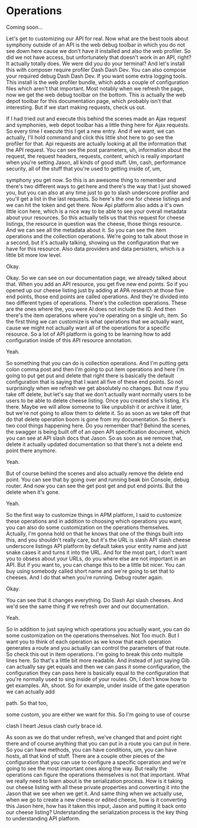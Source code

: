 # Operations

Coming soon...

Let's get to customizing our API for real. Now what are the best tools about symphony outside of an API is the web debug toolbar in which you do not see down here cause we don't have it installed and also the web profiler. So did we not have access, but unfortunately that doesn't work in an API, right? It actually totally does. We were did you do your terminal? And let's install this with composer require profiler Dash Dash Dev. You can also compose your required debug Dash Dash Dev. If you want some extra logging tools. This install is the web profiler bundle, which adds a couple of configuration files which aren't that important. Most notably when we refresh the page, now we get the web debug toolbar on the bottom. This is actually the web depot toolbar for this documentation page, which probably isn't that interesting. But if we start making requests, check us out.

If I had tried out and execute this behind the scenes made an Ajax request and symphonies, web depot toolbar has a little thing here for Ajax requests. So every time I execute this I get a new entry. And if we want, we can actually, I'll hold command and click this little shot here to go see the profiler for that. Api requests are actually looking at all the information that the API request. You can see the post parameters, uh, information about the request, the request headers, requests, content, which is really important when you're setting Jason, all kinds of good stuff. Um, cash, performance security, all of the stuff that you're used to getting inside of, um,

symphony you get now. So this is an awesome thing to remember and there's two different ways to get here and there's the way that I just showed you, but you can also at any time just to go to slash underscore profiler and you'll get a list in the last requests. So here's the one for cheese listings and we can hit the token and get there. Now Api platform also adds a it's own little icon here, which is a nice way to be able to see your overall metadata about your resources. So this actually tells us that this request for cheese listings, the resource in question was the cheese, those things resource. And we can see all the metadata about it. So you can see the item operations and the collection operations. We're going to talk about those in a second, but it's actually talking, showing us the configuration that we have for this resource. Also data providers and data persisters, which is a little bit more low level.

Okay.

Okay. So we can see on our documentation page, we already talked about that. When you add an API resource, you get five new end points. So if you opened up our cheese listing just by adding at APA research at those five end points, those end points are called operations. And they're divided into two different types of operations. There's the collection operations. These are the ones where the, you were Al does not include the ID. And then there's the item operations where you're operating on a single uh, item. So the first thing we can customize is what operations that we actually want, cause we might not actually want all of the operations for a specific resource. So a lot of API platform is going to be learning how to add configuration inside of this API resource annotation.

Yeah.

So something that you can do is collection operations. And I'm putting gets colon comma post and then I'm going to put item operations and here I'm going to put get put and delete that right there is basically the default configuration that is saying that I want all five of these end points. So not surprisingly when we refresh we get absolutely no changes. But now if you take off delete, but let's say that we don't actually want normally users to be users to be able to delete cheese listing. Once you created she's listing, it's there. Maybe we will allow someone to like unpublish it or archive it later, but we're not going to allow them to delete it. So as soon as we take off that do that delete operation boom is gone from my documentation. So there's two cool things happening here. Do you remember that? Behind the scenes, the swagger is being built off of an open API specification document, which you can see at API slash docs that Jason. So as soon as we remove that, delete it actually updated documentation so that there's not a delete end point there anymore.

Yeah.

But of course behind the scenes and also actually remove the delete end point. You can see that by going over and running beak bin Console, debug router. And now you can see the get post get and put end points. But the delete when it's gone.

Yeah.

So the first way to customize things in APM platform, I said to customize these operations and in addition to choosing which operations you want, you can also do some customization on the operations themselves. Actually, I'm gonna hold on that he knows that one of the things built into this, and you shouldn't really care, but it's the URL is slash API slash cheese underscore listings API platform by default takes your entity name and just snake cases it and turns it into the URL. And for the most part, I don't want you to obsess about your URLs, do you where else are not important in an API. But if you want to, you can change this to be a little bit nicer. You can buy using somebody called short name and we're going to set that to cheeses. And I do that when you're running. Debug router again.

Okay.

You can see that it changes everything. Do Slash Api slash cheeses. And we'd see the same thing if we refresh over and our documentation.

Yeah.

So in addition to just saying which operations you actually want, you can do some customization on the operations themselves. Not Too much. But I want you to think of each operation as we know that each operation generates a route and you actually can control the parameters of that route. So check this out in item operations. I'm going to break this onto multiple lines here. So that's a little bit more readable. And instead of just saying Gib can actually say get equals and then we can pass it some configuration, the configuration they can pass here is basically equal to the configuration that you're normally used to sing inside of your routes. Oh, I don't know how to get examples. Ah, shoot. So for example, under inside of the gate operation we can actually add

path. So that too,

some custom, you are either we want for this. So I'm going to use of course

clash I heart Jesus clash curly brace id.

As soon as we do that under refresh, we've changed that and point right there and of course anything that you can put in a route you can put in here. So you can have methods, you can have conditions, um, you can have hosts, all that kind of stuff. There are a couple other pieces of the configuration that you can use to configure a specific operation and we're going to see the most important ones along the way. But really the operations can figure the operations themselves is not that important. What we really need to learn about is the serialization process. How is it taking our cheese listing with all these private properties and converting it into the Jason that we see when we get it. And same thing when we actually use, when we go to create a new cheese or edited cheese, how is it converting this Jason here, how has it taken this input, Jason and putting it back onto our cheese listing? Understanding the serialization process is the key thing to understanding API platform.